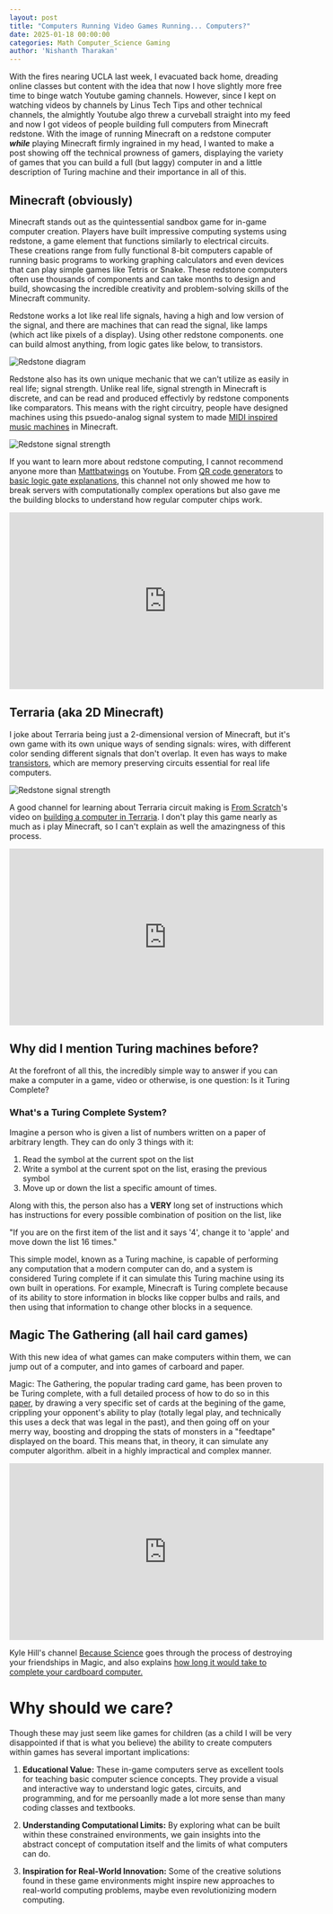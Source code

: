 ```yaml
---
layout: post
title: "Computers Running Video Games Running... Computers?"
date: 2025-01-18 00:00:00
categories: Math Computer_Science Gaming
author: 'Nishanth Tharakan'
---
```


<script type="text/x-mathjax-config">
  MathJax.Hub.Config({
    tex2jax: {
      inlineMath: [ ['$','$'], ["\\(","\\)"] ],
      processEscapes: true
    }
  });

</script>

<script type="text/javascript" charset="utf-8" 
src="https://cdn.mathjax.org/mathjax/latest/MathJax.js?config=TeX-AMS-MML_HTMLorMML,
https://vincenttam.github.io/javascripts/MathJaxLocal.js"></script>

With the fires nearing UCLA last week, I evacuated back home, dreading online classes but content with the idea that now I hove slightly more free time to binge watch Youtube gaming channels. However, since I kept on watching videos by channels by Linus Tech Tips and other technical channels, the almightly Youtube algo threw a curveball straight into my feed and now I got videos of people building full computers from Minecraft redstone. With the image of running Minecraft on a redstone computer ***while*** playing Minecraft firmly ingrained in my head, I wanted to make a post showing off the technical prowness of gamers, displaying the variety of games that you can build a full (but laggy) computer in and a little description of Turing machine and their importance in all of this. 

## Minecraft (obviously)

Minecraft stands out as the quintessential sandbox game for in-game computer creation. Players have built impressive computing systems using redstone, a game element that functions similarly to electrical circuits. These creations range from fully functional 8-bit computers capable of running basic programs to working graphing calculators and even devices that can play simple games like Tetris or Snake. These redstone computers often use thousands of components and can take months to design and build, showcasing the incredible creativity and problem-solving skills of the Minecraft community.

Redstone works a lot like real life signals, having a high and low version of the signal, and there are machines that can read the signal, like lamps (which act like pixels of a display). Using other redstone components. one can build almost anything, from logic gates like below, to transistors.

<img alt="Redstone diagram" src='https://raw.githubusercontent.com/qerty2006/qerty2006.github.io/refs/heads/main/_site/assets/images/g05ar4oaspt61.webp'/>


Redstone also has its own unique mechanic that we can't utilize as easily in real life; signal strength. Unlike real life, signal strength in Minecraft is discrete, and can be read and produced effectivly by  redstone components like comparators. This means with the right circuitry, people have designed machines using this psuedo-analog signal system to made [MIDI inspired music machines] in Minecraft.


<img alt="Redstone signal strength" src='https://raw.githubusercontent.com/qerty2006/qerty2006.github.io/refs/heads/main/_site/assets/images/signal_strength_line.png'/>

If you want to learn more about redstone computing, I cannot recommend anyone more than [Mattbatwings] on Youtube. From [QR code generators] to [basic logic gate explanations], this channel not only showed me how to break servers with computationally complex operations but also gave me the building blocks to understand how regular computer chips work. 

<iframe width="560" height="315" src="https://www.youtube.com/embed/osFa7nwHHz4?si=SDxvz2X0Ds1xsVR9" title="YouTube video player" frameborder="0" allow="accelerometer; autoplay; clipboard-write; encrypted-media; gyroscope; picture-in-picture; web-share" referrerpolicy="strict-origin-when-cross-origin" allowfullscreen></iframe>

## Terraria (aka 2D Minecraft)

I joke about Terraria being just a 2-dimensional version of Minecraft, but it's own game with its own unique ways of sending signals: wires, with different color sending different signals that don't overlap. It even has ways to make [transistors], which are memory preserving circuits essential for real life computers.

<img alt="Redstone signal strength" src='https://raw.githubusercontent.com/qerty2006/qerty2006.github.io/refs/heads/main/_site/assets/images/uoatulrux2m91.webp'/>




A good channel for learning about Terraria circuit making is [From Scratch]'s video on [building a computer in Terraria]. I don't play this game nearly as much as i play Minecraft, so I can't explain as well the amazingness of this process.

<iframe width="560" height="315" src="https://www.youtube.com/embed/zXPiqk0-zDY?si=75Nk72XuoBFZjxGi" title="YouTube video player" frameborder="0" allow="accelerometer; autoplay; clipboard-write; encrypted-media; gyroscope; picture-in-picture; web-share" referrerpolicy="strict-origin-when-cross-origin" allowfullscreen></iframe>




## Why did I mention Turing machines before?

At the forefront of all this, the incredibly simple way to answer if you can make a computer in a game, video or otherwise, is one question: Is it Turing Complete?

### What's a Turing Complete System?

Imagine a person who is given a list of numbers written on a paper of arbitrary length. They can do only 3 things with it:

1. Read the symbol at the current spot on the list
2. Write a symbol at the current spot on the list, erasing the previous symbol
3. Move up or down the list a specific amount of times.

Along with this, the person also has a **VERY** long set of instructions which has instructions for every possible combination of position on the list, like 

"If you are on the first item of the list and it says '4', change it to 'apple' and move down the list 16 times."

This simple model, known as a Turing machine, is capable of performing any computation that a modern computer can do, and a  system is considered Turing complete if it can simulate this Turing machine using its own built in operations. For example, Minecraft is Turing complete because of its ability to store information in blocks like copper bulbs and rails, and then using that information to change other blocks in a sequence. 


## Magic The Gathering (all hail card games)

With this new idea of what games can make computers within them, we can jump out of a computer, and into games of carboard and paper.


Magic: The Gathering, the popular trading card game, has been proven to be Turing complete, with a full detailed process of how to do so in this [paper], by drawing a very specific set of cards at the begining of the game, crippling your opponent's ability to play (totally legal play, and technically this uses a deck that was legal in the past), and then going off on your merry way, boosting and dropping the stats of monsters in a "feedtape" displayed on the board. This means that, in theory, it can simulate any computer algorithm. albeit in a highly impractical and complex manner. 



<iframe width="560" height="315" src="https://www.youtube.com/embed/pdmODVYPDLA?si=Zzzjbzg5bcfFmIG7" title="YouTube video player" frameborder="0" allow="accelerometer; autoplay; clipboard-write; encrypted-media; gyroscope; picture-in-picture; web-share" referrerpolicy="strict-origin-when-cross-origin" allowfullscreen></iframe>

Kyle Hill's channel [Because Science] goes through the process of destroying your friendships in Magic, and also explains [how long it would take to complete your cardboard computer.](https://www.youtube.com/watch?v=uDCj-QOp5gE)

# Why should we care?

Though these may just seem like games for children (as a child I will be very disappointed if that is what you believe) the ability to create computers within games has several important implications:


1. **Educational Value:** These in-game computers serve as excellent tools for teaching basic computer science concepts. They provide a visual and interactive way to understand logic gates, circuits, and programming, and for me persoanlly made a lot more sense than many coding classes and textbooks. 

2. **Understanding Computational Limits:** By exploring what can be built within these constrained environments, we gain insights into the abstract concept of computation itself and the limits of what computers can do.

3. **Inspiration for Real-World Innovation:** Some of the creative solutions found in these game environments might inspire new approaches to real-world computing problems, maybe even revolutionizing modern computing. 


[Mattbatwings]:https://www.youtube.com/c/Mattbatwings
[QR code generators]: https://www.youtube.com/watch?v=ZizmvuZ3EFk
[basic logic gate explanations]: https://www.youtube.com/watch?v=osFa7nwHHz4&t=6s
[MIDI inspired music machines]: https://www.youtube.com/watch?v=V6X2BHpeLww
[transistors]: https://forums.terraria.org/index.php?threads/a-reference-guide-for-simple-logic-devices.81751/
[From Scratch]: https://www.youtube.com/@built-from-scratch
[building a computer in Terraria]: https://www.youtube.com/watch?v=zXPiqk0-zDY&t=204s
[paper]: https://arxiv.org/abs/1904.09828
[Because Science]: https://www.youtube.com/channel/UCvG04Y09q0HExnIjdgaqcDQ